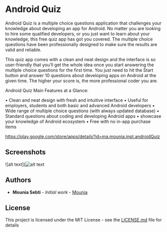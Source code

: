 # Android Quiz

Android Quiz is a multiple choice questions application that challenges your knowledge about developing an app for Android. No matter you are looking to hire some qualified developers, or you just want to learn about your knowledge, this free quiz app has got you covered.
The multiple choice questions have been professionally designed to make sure the results are valid and reliable. 

This quiz app comes with a clean and neat design and the interface is so user-friendly that you’ll get the whole idea once you start answering the multiple choice questions for the first time. You just need to hit the Start button and answer 10 questions about developing apps on Android at the given time. The higher your score is, the more professional coder you are.

Android Quiz Main Features at a Glance:

•	Clean and neat design with fresh and intuitive interface
•	Useful for employers, students and both basic and advanced Android developers
•	Wide range of multiple choice questions (with always updated database)
•	Standard questions about coding and developing Android apps
•	showcase your knowledge of Android ecosystem
•	Free with no in-app purchase items


https://play.google.com/store/apps/details?id=ma.mounia.inpt.androidQuiz

## Screenshots

![alt text](![alt text](https://github.com/MouniaSebti/Quiz-for-Android-developer/tree/master/Screenshots/Screenshot_20180112-230630.png)

## Authors

* **Mounia Sebti** - *Initial work* - [Mounia](https://github.com/MouniaSebti)

## License

This project is licensed under the MIT License - see the [LICENSE.md](LICENSE.md) file for details
